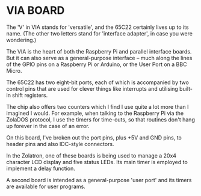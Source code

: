 # VIA BOARD

The 'V' in VIA stands for 'versatile', and the 65C22 certainly lives up to its name. (The other two letters stand for 'interface adapter', in case you were wondering.)

The VIA is the heart of both the Raspberry Pi and parallel interface boards. But it can also serve as a general-purpose interface – much along the lines of the GPIO pins on a Raspberry Pi or Arduino, or the User Port on a BBC Micro.

The 65C22 has two eight-bit ports, each of which is accompanied by two control pins that are used for clever things like interrupts and utilising built-in shift registers.

The chip also offers two counters which I find I use quite a lot more than I imagined I would. For example, when talking to the Raspberry Pi via the ZolaDOS protocol, I use the timers for time-outs, so that routines don't hang up forever in the case of an error.

On this board, I've broken out the port pins, plus +5V and GND pins, to header pins and also IDC-style connectors.

In the Zolatron, one of these boards is being used to manage a 20x4 character LCD display and five status LEDs. Its main timer is employed to implement a delay function.

A second board is intended as a general-purpose 'user port' and its timers are available for user programs.
